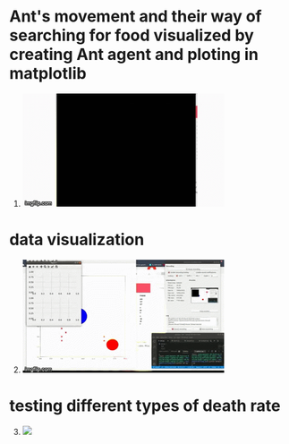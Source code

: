 # Ant's movement and their way of searching for food visualized by creating Ant agent and ploting in matplotlib

1. ![](images/simulation.gif)
# data visualization
2. ![](images/datavisualization.gif)
#   testing different types of death rate
3. ![](images/testingants.gif)
